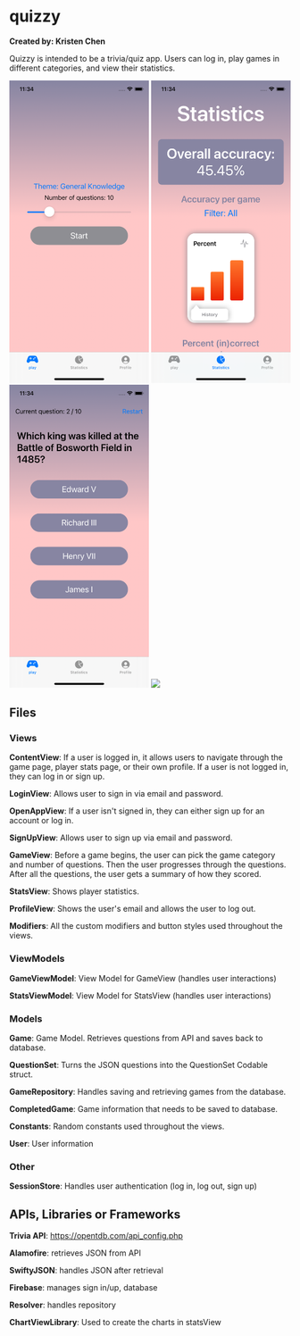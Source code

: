 # quizzy

**Created by: Kristen Chen**

Quizzy is intended to be a trivia/quiz app. Users can log in, play games in different categories, and view their statistics. 

<img src="/README_images/startquiz.png" width="250"> <img src="/README_images/player_stats.png" width="250">
<img src="/README_images/questions.png" width="250"> <img src="/README_images/answeres_reveal.png" width="250">

## Files

### Views

**ContentView**:  If a user is logged in, it allows users to navigate through the game page, player stats page, or their own profile. If a user is not logged in, they can log in or sign up. 

**LoginView**: Allows user to sign in via email and password.

**OpenAppView**: If a user isn't signed in, they can either sign up for an account or log in. 

**SignUpView**: Allows user to sign up via email and password.

**GameView**:  Before a game begins, the user can pick the game category and number of questions. Then the user progresses through the questions. After all the questions, the user gets a summary of how they scored. 

**StatsView**: Shows player statistics.

**ProfileView**:  Shows the user's email and allows the user to log out.

**Modifiers**:  All the custom modifiers and button styles used throughout the views.

### ViewModels

**GameViewModel**: View Model for GameView (handles user interactions)

**StatsViewModel**: View Model for StatsView (handles user interactions)

### Models

**Game**: Game Model. Retrieves questions from API and saves back to database.

**QuestionSet**: Turns the JSON questions into the QuestionSet Codable struct.

**GameRepository**:  Handles saving and retrieving games from the database.

**CompletedGame**: Game information that needs to be saved to database. 

**Constants**: Random constants used throughout the views.

**User**: User information

### Other

**SessionStore**: Handles user authentication (log in, log out, sign up)

## APIs, Libraries or Frameworks

**Trivia API**: https://opentdb.com/api_config.php

**Alamofire**: retrieves JSON from API

**SwiftyJSON**: handles JSON after retrieval

**Firebase**: manages sign in/up, database

**Resolver**:  handles repository

**ChartViewLibrary**: Used to create the charts in statsView

